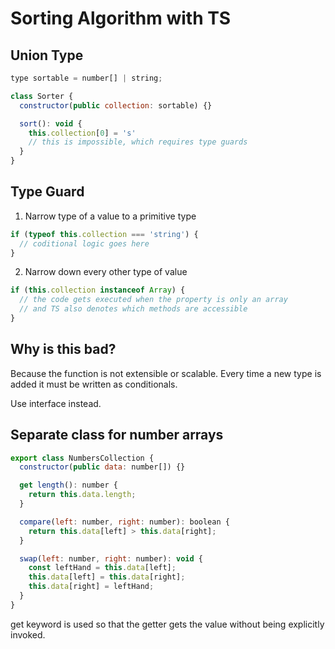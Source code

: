 # Sorting Algorithm with TS

## Union Type

```js
type sortable = number[] | string;

class Sorter {
  constructor(public collection: sortable) {}

  sort(): void {
    this.collection[0] = 's'
    // this is impossible, which requires type guards
  }
}
```

## Type Guard

1. Narrow type of a value to a primitive type

```js
if (typeof this.collection === 'string') {
  // coditional logic goes here
}
```

2. Narrow down every other type of value

```js
if (this.collection instanceof Array) {
  // the code gets executed when the property is only an array
  // and TS also denotes which methods are accessible
}
```

## Why is this bad?

Because the function is not extensible or scalable. Every time a new type is added it must be written as conditionals.

Use interface instead.

## Separate class for number arrays

```js
export class NumbersCollection {
  constructor(public data: number[]) {}

  get length(): number {
    return this.data.length;
  }

  compare(left: number, right: number): boolean {
    return this.data[left] > this.data[right];
  }

  swap(left: number, right: number): void {
    const leftHand = this.data[left];
    this.data[left] = this.data[right];
    this.data[right] = leftHand;
  }
}
```

get keyword is used so that the getter gets the value without being explicitly invoked.
